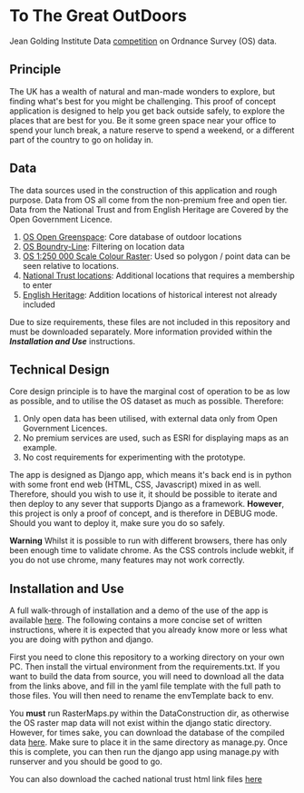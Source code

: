 # To The Great OutDoors
Jean Golding Institute Data [competition][compRef] on Ordnance Survey (OS) data. 

## Principle
The UK has a wealth of natural and man-made wonders to explore, but finding what's best for you might be challenging. This proof of concept application is designed to help you get back outside safely, to explore the places that are best for you. Be it some green space near your office to spend your lunch break, a nature reserve to spend a weekend, or a different part of the country to go on holiday in.

## Data
The data sources used in the construction of this application and rough purpose.  Data from OS all come from the non-premium free and open tier. Data from the National Trust and from English Heritage are Covered by the Open Government Licence.

1) [OS Open Greenspace][OSgreenspace]: Core database of outdoor locations
2) [OS Boundry-Line][OSBoundry]: Filtering on location data
3) [OS 1:250 000 Scale Colour Raster][OSRaster]: Used so polygon / point data can be seen relative to locations. 
4) [National Trust locations][NatTrust]: Additional locations that requires a membership to enter
5) [English Heritage][EngHeritage]: Addition locations of historical interest not already included

Due to size requirements, these files are not included in this repository and must be downloaded separately. More information provided within the ***Installation and Use*** instructions.

## Technical Design

Core design principle is to have the marginal cost of operation to be as low as possible, and to utilise the OS dataset as much as possible. Therefore:

1) Only open data has been utilised, with external data only from Open Government Licences.
2) No premium services are used, such as ESRI for displaying maps as an example.
3) No cost requirements for experimenting with the prototype.

The app is designed as Django app, which means it's back end is in python with some front end web (HTML, CSS, Javascript) mixed in as well. Therefore, should you wish to use it, it should be possible to iterate and then deploy to any sever that supports Django as a framework. **However**, this project is only a proof of concept, and is therefore in DEBUG mode. Should you want to deploy it, make sure you do so safely. 

**Warning** Whilst it is  possible to run with different browsers, there has only been enough time to validate chrome. As the CSS controls include webkit, if you do not use chrome, many features may not work correctly. 

## Installation and Use

A full walk-through of installation and a demo of the use of the app is available [here][YoutubeVid]. The following contains a more concise set of written instructions, where it is expected that you already know more or less what you are doing with python and django.

First you need to clone this repository to a working directory on your own PC. Then install the virtual environment from the requirements.txt. If you want to build the data from source, you will need to download all the data from the links above, and fill in the yaml file template with the full path to those files. You will then need to rename the envTemplate back to env. 

You **must** run RasterMaps.py within the DataConstruction dir, as otherwise the OS raster map data will not exist within the django static directory. However, for times sake, you can download the database of the compiled data [here][dropboxLink]. Make sure to place it in the same directory as manage.py. Once this is complete, you can then run the django app using manage.py with runserver and you should be good to go.

You can also download the cached national trust html link files [here][DropboxNatTrustHtml] 


<!--Links-->
[compRef]: https://bristol.ac.uk/golding/events/2022/a-map-with-a-view.html
[OSgreenspace]: https://osdatahub.os.uk/downloads/open/OpenGreenspace
[OSBoundry]: https://osdatahub.os.uk/downloads/open/BoundaryLine
[OSRaster]: https://osdatahub.os.uk/downloads/open/250kScaleColourRaster
[OSTerrian]: https://osdatahub.os.uk/downloads/open/Terrain50
[NatTrust]: https://open-data-national-trust.hub.arcgis.com/
[EngHeritage]: https://historicengland.org.uk/listing/the-list/data-downloads/
[YoutubeVid]: https://youtu.be/okuzQdlP30Y
[NatTrustLinks]: https://en.wikipedia.org/wiki/List_of_National_Trust_properties_in_England
[DropboxNatTrustHtml]: https://www.dropbox.com/scl/fo/smtc5sza89ulym7n6gtic/h?dl=0&rlkey=l8v33vgbqww05smj6dizly0a6
[dropboxLink]:https://www.dropbox.com/s/zz6q2it6zpvgxka/db.sqlite3?dl=0